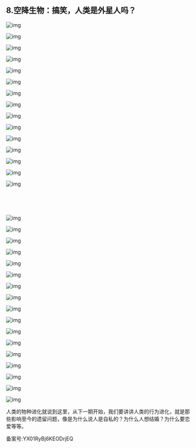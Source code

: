 ## 8.空降生物：搞笑，人类是外星人吗？
  




![img](https://pic1.zhimg.com/v2-39c6ed400211b05d0aa11a57de1e7d75.webp)

![img](https://pic4.zhimg.com/v2-1147d1da06d9d7d29e72e72a42aaab3f.webp)

![img](https://pic3.zhimg.com/v2-b29a84ffd599309b14378e011e99ca7b.webp)

![img](https://pic3.zhimg.com/v2-7451c17ba631496541fab3c086e34d81.webp)

![img](https://pic4.zhimg.com/v2-85a004f0f3da947a0fc72e5ab52c2384.webp)

![img](https://pic2.zhimg.com/v2-fe89836a56d95f964d73731acc3948da.webp)

![img](https://pic1.zhimg.com/v2-89c49fe9da4305fab36d52b0880f1cbc.webp)

![img](https://pic1.zhimg.com/v2-1041fd8fae01046b71e6992a1ef595b5.webp)

![img](https://pic3.zhimg.com/v2-e06b18ef488aea064a153fd59116ff51.webp)

![img](https://pic1.zhimg.com/v2-cfee9c5a8e5d70bd04db14280d829943.webp)

![img](https://pic3.zhimg.com/v2-62465136a95762bca5a7501d05476a6d.webp)

![img](https://pic1.zhimg.com/v2-c26a074607302a97a9e12cd90bba850c.webp)

![img](https://pic3.zhimg.com/v2-2ebf3360630b0aafcc55cdde7984bd79.webp)

![img](https://pic3.zhimg.com/v2-a9394416e70099f0e26a07a6415049d9.webp)

![img](https://pic1.zhimg.com/v2-04df210d3e9e61f975317a25e7cbd93e.webp)

                                                          


                                         


![img](https://pic3.zhimg.com/v2-46164f887e87cfd8c0b3f4a712029713.webp)

![img](https://pic3.zhimg.com/v2-5feed7680baf6a7f364a01a01976b6a2.webp)

![img](https://pic2.zhimg.com/v2-f884b7b5b1e85e6a2b1c305e90f624e0.webp)

![img](https://pic4.zhimg.com/v2-c97c6c8ea4c5c52b85eb9c4cd1392713.webp)

![img](https://pic1.zhimg.com/v2-38245e12e9a121413a29f9244dd88dbd.webp)

![img](https://pic4.zhimg.com/v2-0f8586a1fe7c1dccbcbc8dc04a7b97a8.webp)

![img](https://pic3.zhimg.com/v2-f27e97cf4ad055d74c481cbafb222063.webp)

![img](https://pic4.zhimg.com/v2-fbc2cbb2740ab3090271b8c6beb389cd.webp)

![img](https://pic4.zhimg.com/v2-fc0700d351f747ac8415c53e69264bcf.webp)

![img](https://pic2.zhimg.com/v2-a584c6d88fc747da66b0a6c7a051a763.webp)

![img](https://pic2.zhimg.com/v2-86f8a71364feb244055268f14ed1468c.webp)

![img](https://pic1.zhimg.com/v2-d2f5a41be1260bf00b686cbfeebd555b.webp)

![img](https://pic3.zhimg.com/v2-32393c2ba0d622ec75922fd5d53f11bb.webp)

![img](https://pic2.zhimg.com/v2-b7d5cf907aa706085df4be6719a876c6.webp)

![img](https://pic3.zhimg.com/v2-a47bb101ab64088110c8135d3c2f8bff.webp)

![img](https://pic3.zhimg.com/v2-ce1c74da33e5fffac8f74fbaa0f5aef5.webp)

![img](https://pic2.zhimg.com/v2-de985079a5dc5a4627162699040ed908.webp)

人类的物种进化就说到这里，从下一期开始，我们要讲讲人类的行为进化，就是那些影响至今的遗留问题，像是为什么说人是自私的？为什么人想结婚？为什么要恋爱等等。


备案号:YX01RyBj6KEODrjEQ

